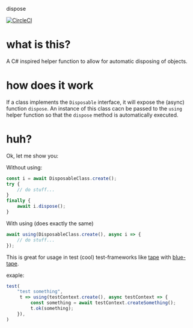 dispose

[![CircleCI](https://circleci.com/gh/LuvDaSun/dispose.svg?style=svg)](https://circleci.com/gh/LuvDaSun/dispose)

# what is this?
A C# inspired helper function to allow for automatic disposing of objects.

# how does it work
If a class implements the `Disposable` interface, it will expose the (async)
function `dispose`. An instance of this class cacn be passed to the `using`
helper function so that the `dispose` method is automatically executed.

# huh?
Ok, let me show you:

Without using:

```javascript
const i = await DisposableClass.create();
try {
    // do stuff...
}
finally {
    await i.dispose();
}
```

With using (does exactly the same)
```javascript
await using(DisposableClass.create(), async i => {
    // do stuff...
});
```

This is great for usage in test (cool) test-frameworks like [tape](https://github.com/substack/tape)
with [blue-tape](https://github.com/spion/blue-tape).

exaple:
```javascript
test(
    "test something",
     t => using(testContext.create(), async testContext => {
         const something = await testContext.createSomething();
         t.ok(something);
    }),
)
```

